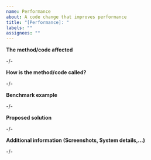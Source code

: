 ```yaml
---
name: Performance
about: A code change that improves performance
title: "[Performance]: "
labels: ""
assignees: ""
---
```


**The method/code affected**

-/-

**How is the method/code called?**

-/-

**Benchmark example**

-/-

**Proposed solution**

-/-

**Additional information (Screenshots, System details,...)**

-/-
